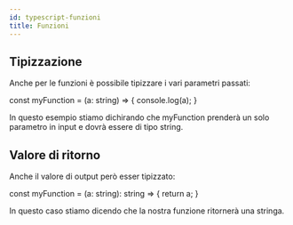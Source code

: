 ```yaml
---
id: typescript-funzioni
title: Funzioni
---
```


## Tipizzazione

Anche per le funzioni è possibile tipizzare i vari parametri passati:

const myFunction = (a: string) => {
    console.log(a);
}

In questo esempio stiamo dichirando che myFunction prenderà un solo parametro in input e dovrà essere di tipo string.

## Valore di ritorno

Anche il valore di output però esser tipizzato:

const myFunction = (a: string): string => {
    return a;
}

In questo caso stiamo dicendo che la nostra funzione ritornerà una stringa.
